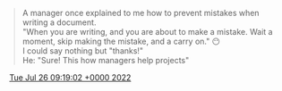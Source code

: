 > A manager once explained to me how to prevent mistakes when writing a document\.  
> "When you are writing, and you are about to make a mistake\. Wait a moment, skip making the mistake, and a carry on\." 😶  
> I could say nothing but "thanks\!"  
> He: "Sure\! This how managers help projects"

<img src="../../media/tweet.ico" width="12" /> [Tue Jul 26 09:19:02 +0000 2022](https://twitter.com/DromerDenker/status/1551859628056743937)
